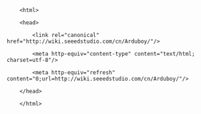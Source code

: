 <!DOCTYPE html>
        <html>
        <head>
            <link rel="canonical" href="http://wiki.seeedstudio.com/cn/Arduboy/"/>
            <meta http-equiv="content-type" content="text/html; charset=utf-8"/>
            <meta http-equiv="refresh" content="0;url=http://wiki.seeedstudio.com/cn/Arduboy/"/>
        </head>
        </html>
